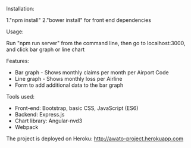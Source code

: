 Installation:

1."npm install"
2."bower install" for front end dependencies

Usage:

Run "npm run server" from the command line, then go to localhost:3000, and click bar graph or line chart


Features:

* Bar graph - Shows monthly claims per month per Airport Code
* Line graph - Shows monthly loss per Airline
* Form to add additional data to the bar graph

Tools used:

* Front-end: Bootstrap, basic CSS,  JavaScript (ES6)
* Backend: Express.js
* Chart library: Angular-nvd3
* Webpack

The project is deployed on Heroku: http://awato-project.herokuapp.com
